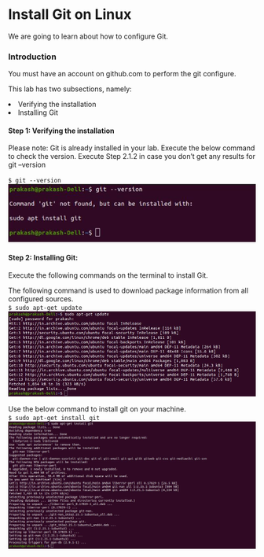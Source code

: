 # Install Git on Linux

We are going to learn about how to configure Git.

### Introduction
You must have an account on github.com to perform the git configure.


This lab has two subsections, namely:
<li>Verifying the installation</li>
<li>Installing Git</li>

#### Step 1: Verifying the installation
<p>Please note: Git is already installed in your lab. Execute the below command to check the version. Execute Step 2.1.2 in case you don’t get any results for git –version</p>

`$ git --version`<br>
 ![Git_Version](https://github.com/prakashgkhaire/GitHubProject/blob/main/images/VerifyingGIT.jpg)

#### Step 2: Installing Git: 
<p>Execute the following commands on the terminal to install Git.</p>

The following command is used to download package information from all configured sources.<br>
`$ sudo apt-get update`<br>
![Git_Version](https://github.com/prakashgkhaire/GitHubProject/blob/main/images/UpdateSoftwarePackage.jpg)<br>

Use the below command to install git on your machine.<br>
`$ sudo apt-get install git`<br>
![GitInstallation](https://github.com/prakashgkhaire/GitHubProject/blob/main/images/InstallGit.jpg)
 

